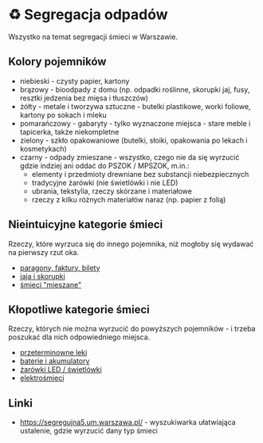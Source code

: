 # ♻️ Segregacja odpadów

Wszystko na temat segregacji śmieci w Warszawie.

## Kolory pojemników

- niebieski - czysty papier, kartony
- brązowy - bioodpady z domu (np. odpadki roślinne, skorupki jaj, fusy, resztki jedzenia bez mięsa i tłuszczów)
- żółty - metale i tworzywa sztuczne - butelki plastikowe, worki foliowe, kartony po sokach i mleku
- pomarańczowy - gabaryty - tylko wyznaczone miejsca - stare meble i tapicerka, także niekompletne
- zielony - szkło opakowaniowe (butelki, słoiki, opakowania po lekach i kosmetykach)
- czarny - odpady zmieszane - wszystko, czego nie da się wyrzucić gdzie indziej ani oddać do PSZOK / MPSZOK, m.in.:
  - elementy i przedmioty drewniane bez substancji niebezpiecznych
  - tradycyjne żarówki (nie świetlówki i nie LED)
  - ubrania, tekstylia, rzeczy skórzane i materiałowe
  - rzeczy z kilku różnych materiałów naraz (np. papier z folią)

## Nieintuicyjne kategorie śmieci

Rzeczy, które wyrzuca się do innego pojemnika, niż mogłoby się wydawać na pierwszy rzut oka.

- [paragony, faktury, bilety](./paragony-faktury-bilety/)
- [jaja i skorupki](./jaja-i-skorupki/)
- [śmieci "mieszane"](./smieci-mieszane/)

## Kłopotliwe kategorie śmieci

Rzeczy, których nie można wyrzucić do powyższych pojemników - i trzeba poszukać dla nich odpowiedniego miejsca.

- [przeterminowne leki](./przeterminowane-leki/)
- [baterie i akumulatory](./baterie-akumulatory/)
- [żarówki LED / świetlówki](./zarowki-led-swietlowki/)
- [elektrośmieci](./elektrosmieci/)

## Linki

- https://segregujna5.um.warszawa.pl/ - wyszukiwarka ułatwiająca ustalenie, gdzie wyrzucić dany typ śmieci
